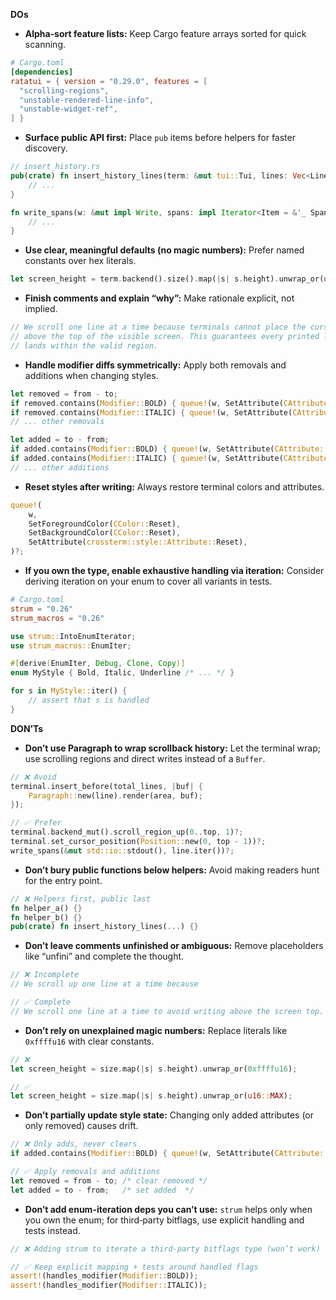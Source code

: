 **DOs**
- **Alpha‑sort feature lists:** Keep Cargo feature arrays sorted for quick scanning.
```toml
# Cargo.toml
[dependencies]
ratatui = { version = "0.29.0", features = [
  "scrolling-regions",
  "unstable-rendered-line-info",
  "unstable-widget-ref",
] }
```
- **Surface public API first:** Place `pub` items before helpers for faster discovery.
```rust
// insert_history.rs
pub(crate) fn insert_history_lines(term: &mut tui::Tui, lines: Vec<Line<'static>>) {
    // ...
}

fn write_spans(w: &mut impl Write, spans: impl Iterator<Item = &'_ Span<'_>>) -> io::Result<()> {
    // ...
}
```
- **Use clear, meaningful defaults (no magic numbers):** Prefer named constants over hex literals.
```rust
let screen_height = term.backend().size().map(|s| s.height).unwrap_or(u16::MAX);
```
- **Finish comments and explain “why”:** Make rationale explicit, not implied.
```rust
// We scroll one line at a time because terminals cannot place the cursor
// above the top of the visible screen. This guarantees every printed line
// lands within the valid region.
```
- **Handle modifier diffs symmetrically:** Apply both removals and additions when changing styles.
```rust
let removed = from - to;
if removed.contains(Modifier::BOLD) { queue!(w, SetAttribute(CAttribute::NormalIntensity))?; }
if removed.contains(Modifier::ITALIC) { queue!(w, SetAttribute(CAttribute::NoItalic))?; }
// ... other removals

let added = to - from;
if added.contains(Modifier::BOLD) { queue!(w, SetAttribute(CAttribute::Bold))?; }
if added.contains(Modifier::ITALIC) { queue!(w, SetAttribute(CAttribute::Italic))?; }
// ... other additions
```
- **Reset styles after writing:** Always restore terminal colors and attributes.
```rust
queue!(
    w,
    SetForegroundColor(CColor::Reset),
    SetBackgroundColor(CColor::Reset),
    SetAttribute(crossterm::style::Attribute::Reset),
)?;
```
- **If you own the type, enable exhaustive handling via iteration:** Consider deriving iteration on your enum to cover all variants in tests.
```toml
# Cargo.toml
strum = "0.26"
strum_macros = "0.26"
```
```rust
use strum::IntoEnumIterator;
use strum_macros::EnumIter;

#[derive(EnumIter, Debug, Clone, Copy)]
enum MyStyle { Bold, Italic, Underline /* ... */ }

for s in MyStyle::iter() {
    // assert that s is handled
}
```

**DON’Ts**
- **Don’t use Paragraph to wrap scrollback history:** Let the terminal wrap; use scrolling regions and direct writes instead of a `Buffer`.
```rust
// ❌ Avoid
terminal.insert_before(total_lines, |buf| {
    Paragraph::new(line).render(area, buf);
});

// ✅ Prefer
terminal.backend_mut().scroll_region_up(0..top, 1)?;
terminal.set_cursor_position(Position::new(0, top - 1))?;
write_spans(&mut std::io::stdout(), line.iter())?;
```
- **Don’t bury public functions below helpers:** Avoid making readers hunt for the entry point.
```rust
// ❌ Helpers first, public last
fn helper_a() {}
fn helper_b() {}
pub(crate) fn insert_history_lines(...) {}
```
- **Don’t leave comments unfinished or ambiguous:** Remove placeholders like “unfini” and complete the thought.
```rust
// ❌ Incomplete
// We scroll up one line at a time because

// ✅ Complete
// We scroll one line at a time to avoid writing above the screen top.
```
- **Don’t rely on unexplained magic numbers:** Replace literals like `0xffffu16` with clear constants.
```rust
// ❌
let screen_height = size.map(|s| s.height).unwrap_or(0xffffu16);

// ✅
let screen_height = size.map(|s| s.height).unwrap_or(u16::MAX);
```
- **Don’t partially update style state:** Changing only added attributes (or only removed) causes drift.
```rust
// ❌ Only adds, never clears
if added.contains(Modifier::BOLD) { queue!(w, SetAttribute(CAttribute::Bold))?; }

// ✅ Apply removals and additions
let removed = from - to; /* clear removed */
let added = to - from;   /* set added  */
```
- **Don’t add enum-iteration deps you can’t use:** `strum` helps only when you own the enum; for third‑party bitflags, use explicit handling and tests instead.
```rust
// ❌ Adding strum to iterate a third-party bitflags type (won’t work)

// ✅ Keep explicit mapping + tests around handled flags
assert!(handles_modifier(Modifier::BOLD));
assert!(handles_modifier(Modifier::ITALIC));
```